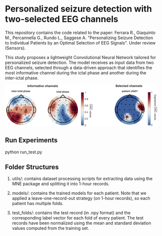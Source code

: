 # Personalized seizure detection with two-selected EEG channels 
This repository contains the code related to the paper: Ferrara R., Giaquinto M., Percannella G., Rundo L., Saggese A. "Personalizing Seizure Detection to Individual Patients by an Optimal Selection of EEG Signals". Under review (Sensors).

This study proposes a lightweight Convolutional Neural Network tailored for personalized seizure detection. The model receives as input data from two EEG channels, selected through a data-driven approach that identifies the most informative channel during the ictal phase and another during the inter-ictal phase.



![Selected channels](image.png)


## Run Experiments

python run_test.py 


## Folder Structures

1. utils/: contains dataset processing scripts for extracting data using the MNE package and splitting it into 1-hour records.

2. models/: contains the trained models for each patient. Note that we applied a leave-one-record-out strategy (on 1-hour records), so each patient has multiple folds.

3. test_folds/: contains the test record (in .npy format) and the corresponding label vector for each fold of every patient. The test records have been normalized using the mean and standard deviation values computed from the training set.